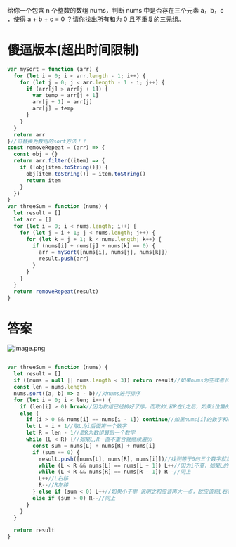 给你一个包含 n 个整数的数组 nums，判断 nums 中是否存在三个元素 a，b，c ，使得 a + b + c = 0 ？请你找出所有和为 0 且不重复的三元组。

# 傻逼版本(超出时间限制)
```javascript
var mySort = function (arr) {
  for (let i = 0; i < arr.length - 1; i++) {
    for (let j = 0; j < arr.length - 1 - i; j++) {
      if (arr[j] > arr[j + 1]) {
        var temp = arr[j + 1]
        arr[j + 1] = arr[j]
        arr[j] = temp
      }
    }
  }
  return arr
}//可替换为数组的sort方法！！
const removeRepeat = (arr) => {
  const obj = {}
  return arr.filter((item) => {
    if (!obj[item.toString()]) {
      obj[item.toString()] = item.toString()
      return item
    }
  })
}
var threeSum = function (nums) {
  let result = []
  let arr = []
  for (let i = 0; i < nums.length; i++) {
    for (let j = i + 1; j < nums.length; j++) {
      for (let k = j + 1; k < nums.length; k++) {
        if (nums[i] + nums[j] + nums[k] == 0) {
          arr = mySort([nums[i], nums[j], nums[k]])
          result.push(arr)
        }
      }
    }
  }
  return removeRepeat(result)
}

```


# 答案

![image.png](https://cdn.nlark.com/yuque/0/2022/png/2976158/1648392351928-cab0a48d-707d-4cb1-8a4f-cacd18acaab8.png#clientId=u82b13e21-48f8-4&from=paste&height=246&id=ud0ccfa5f&margin=%5Bobject%20Object%5D&name=image.png&originHeight=255&originWidth=755&originalType=binary&ratio=1&size=39661&status=done&style=none&taskId=ub26606ee-f737-4ac1-97f0-158ff819c47&width=729.5)

```javascript

var threeSum = function (nums) {
  let result = []
  if ((nums = null || nums.length < 3)) return result//如果nums为空或者长度不到三直接输出空数组
  const len = nums.length
  nums.sort((a, b) => a - b)//对nums进行排序
  for (let i = 0; i < len; i++) {
    if (len[i] > 0) break//因为数组已经排好了序，而取的L和R在i之后，如果i位置的数字已经大于零，故三数之和一定不会等于0
    else {
      if (i > 0 && nums[i] == nums[i - 1]) continue//如果nums[i]的数字和前一个nums[i]的数字相等，那么后面算出的等于0的三个数字肯定会重复
      let L = i + 1//取L为i后面第一个数字
      let R = len - 1//取R为数组最后一个数字
      while (L < R) {//如果L,R一直不重合就继续遍历
        const sum = nums[L] + nums[R] + nums[i]
        if (sum == 0) {
          result.push([nums[L], nums[R], nums[i]])//找到等于0的三个数字就放入数组
          while (L < R && nums[L] == nums[L + 1]) L++//因为i不变，如果L的数字相同，那么肯定会和之前已经放入的数组重复
          while (L < R && nums[R] == nums[R - 1]) R--//同上
          L++//L右移
          R--//R左移
        } else if (sum < 0) L++//如果小于零 说明之和应该再大一点，故应该将L右移数字变大
        else if (sum > 0) R--//同上
      }
    }
  }

  return result
}

```
